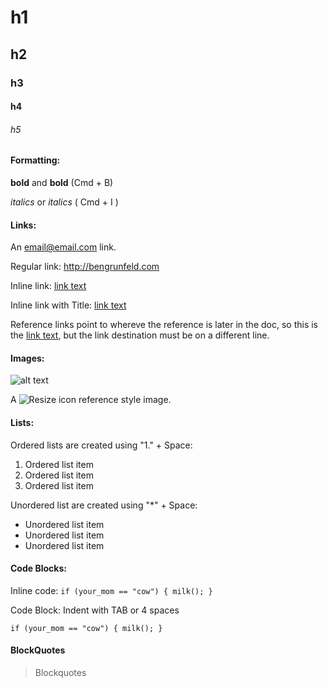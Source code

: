 # h1
## h2
### h3
#### h4
###### h5

#### Formatting:
**bold** and __bold__ (Cmd + B)

*italics* or _italics_ ( Cmd + I )

#### Links: 
 
An <email@email.com> link.

Regular link: <http://bengrunfeld.com>

Inline link: [link text](http://bengrunfeld.com)

Inline link with Title: [link text](http://bit.ly "Bitly")

Reference links point to whereve the reference is later in the doc, so this is the [link text][linkdest], but the link destination must be on a different line.

[linkdest]: http://link.com "Link Title"

#### Images: 
![alt text](http://smallerapp.com/favicon.ico "Title text")

A ![Resize icon][2] reference style image.

[2]: http://resizesafari.com/favicon.ico "Title"

#### Lists:

Ordered lists are created using "1." + Space:

1. Ordered list item
2. Ordered list item
3. Ordered list item

Unordered list are created using "*" + Space:

* Unordered list item
* Unordered list item
* Unordered list item

#### Code Blocks:

Inline code: `if (your_mom == "cow") { milk(); }`

Code Block: Indent with TAB or 4 spaces

	if (your_mom == "cow") { milk(); }


#### BlockQuotes

> Blockquotes
